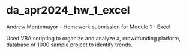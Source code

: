 # da_apr2024_hw_1_excel
Andrew Montemayor - Homework submission for Module 1 - Excel

Used VBA scripting to organize and analyze a, crowdfunding platform, database of 1000 sample project to identify trends. 